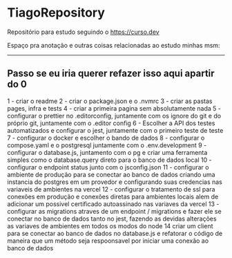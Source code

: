 # TiagoRepository

Repositório para estudo seguindo o https://curso.dev

Espaço pra anotação e outras coisas relacionadas ao estudo minhas msm:

---

## Passo se eu iria querer refazer isso aqui apartir do 0

1 - criar o readme
2 - criar o package.json e o .nvmrc
3 - criar as pastas pages, infra e tests
4 - criar a primeira pagina sem absolutamente nada
5 - configurar o prettier no .editorconfig, juntamente com os ignore do git e do próprio git, juntamente com o .editor config
6 - Escolher a API dos testes automatizados e configurar o jest, juntamente com o primeiro teste de teste
7 - configurar o docker e escolher o bando de dados
8 - configurar o compose.yaml e o postgresql juntamente com o .env.development
9 - configurar o database.js, juntamento com o pg e criar uma ferramenta simples como o database.query direto para o banco de dados local
10 - configurar o endpoint status junto com o jsconfig.json
11 - configurar o ambiente de produção para se conectar ao banco de dados criando uma instancia do
postgres em um provedor e configurando suas credencias nas variaveis de ambientes na vercel
12 - configurar o tratamento de ssl para conexões em produção e conexões diretas para ambientes locais
alem de adicionar um possivel certificado autoassinado nas variaves da vercel
13 - configurar as migrations atraves de um endpoint / migrations e fazer ele se conectar no banco de dados tanto no jest, fazendo as devidas alterações as variaves de ambientes em todos os modos do node
14 criar um client para se conectar ao banco de dados no database.js e refatorar o código de maneira que um método seja respoonsavel por iniciar uma conexão ao banco de dados
